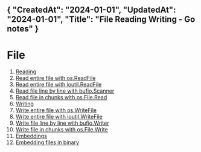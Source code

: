 {
"CreatedAt": "2024-01-01",
"UpdatedAt": "2024-01-01",
"Title": "File Reading Writing - Go notes"
}
---
# File
1. [Reading](#reading)
  1. [Read entire file with os.ReadFile](#read-entire-file-with-osreadfile)
  2. [Read entire file with ioutil.ReadFile](#read-entire-file-with-ioutilreadfile)
  3. [Read file line by line with bufio.Scanner](#read-file-line-by-line-with-bufioscanner)
  4. [Read file in chunks with os.File.Read](#read-file-in-chunks-with-osfileread)
2. [Writing](#writing)
  1. [Write entire file with os.WriteFile](#write-entire-file-with-oswritefile)
  2. [Write entire file with ioutil.WriteFile](#write-entire-file-with-ioutilwritefile)
  3. [Write file line by line with bufio.Writer](#write-file-line-by-line-with-bufiowriter)
  4. [Write file in chunks with os.File.Write](#write-file-in-chunks-with-osfilewrite)
3. [Embeddings](#embeddings)
  1. [Embedding files in binary](#embedding-files-in-binary)
